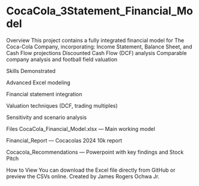 # CocaCola_3Statement_Financial_Model
Overview
This project contains a fully integrated financial model for The Coca-Cola Company, incorporating:
Income Statement, Balance Sheet, and Cash Flow projections
Discounted Cash Flow (DCF) analysis
Comparable company analysis and football field valuation

Skills Demonstrated

Advanced Excel modeling

Financial statement integration

Valuation techniques (DCF, trading multiples)

Sensitivity and scenario analysis

Files
CocaCola_Financial_Model.xlsx — Main working model

Financial_Report — Cocacolas 2024 10k report

Cocacola_Recommendations — Powerpoint with key findings and Stock Pitch

How to View
You can download the Excel file directly from GitHub or preview the CSVs online.
Created by James Rogers Ochwa Jr.
